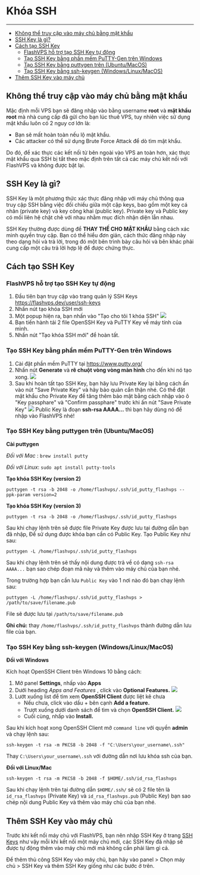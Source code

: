 # Khóa SSH

---

<!-- TOC -->

- [Không thể truy cập vào máy chủ bằng mật khẩu](#không-thể-truy-cập-vào-máy-chủ-bằng-mật-khẩu)
- [SSH Key là gì?](#ssh-key-là-gì)
- [Cách tạo SSH Key](#cách-tạo-ssh-key)
  - [FlashVPS hỗ trợ tạo SSH Key tự động](#flashvps-hỗ-trợ-tạo-ssh-key-tự-động)
  - [Tạo SSH Key bằng phần mềm PuTTY-Gen trên Windows](#tạo-ssh-key-bằng-phần-mềm-putty-gen-trên-windows)
  - [Tạo SSH Key bằng puttygen trên (Ubuntu/MacOS)](#tạo-ssh-key-bằng-puttygen-trên-ubuntumacos)
  - [Tạo SSH Key bằng ssh-keygen (Windows/Linux/MacOS)](#tạo-ssh-key-bằng-ssh-keygen-windowslinuxmacos)
- [Thêm SSH Key vào máy chủ](#thêm-ssh-key-vào-máy-chủ)

<!-- /TOC -->

<a id="markdown-không-thể-truy-cập-vào-máy-chủ-bằng-mật-khẩu" name="không-thể-truy-cập-vào-máy-chủ-bằng-mật-khẩu"></a>

## Không thể truy cập vào máy chủ bằng mật khẩu

Mặc định mỗi VPS bạn sẽ đăng nhập vào bằng username **root** và **mật khẩu root** mà nhà cung cấp đã gửi cho bạn lúc thuê VPS, tuy nhiên việc sử dụng mật khẩu luôn có 2 nguy cơ lớn là:

- Bạn sẽ mất hoàn toàn nếu lộ mật khẩu.
- Các attacker có thể sử dụng Brute Force Attack để dò tìm mật khẩu.

Do đó, để xác thực các kết nối từ bên ngoài vào VPS an toàn hơn, xác thực mật khẩu qua SSH bị tắt theo mặc định trên tất cả các máy chủ kết nối với FlashVPS và không được bật lại.

<a id="markdown-ssh-key-là-gì" name="ssh-key-là-gì"></a>

## SSH Key là gì?

SSH Key là một phương thức xác thực đăng nhập với máy chủ thông qua truy cập SSH bằng việc đối chiếu giữa một cặp keys, bao gồm một key cá nhân (private key) và key công khai (public key). Private key và Public key có mối liên hệ chặt chẽ với nhau nhằm mục đích nhận diện lẫn nhau.

SSH Key thường được dùng để **THAY THẾ CHO MẬT KHẨU** bằng cách xác minh quyền truy cập. Bạn có thể hiểu đơn giản, cách thức đăng nhập này theo dạng hỏi và trả lời, trong đó một bên trình bày câu hỏi và bên khác phải cung cấp một câu trả lời hợp lệ để được chứng thực.

<a id="markdown-cách-tạo-ssh-key" name="cách-tạo-ssh-key"></a>

## Cách tạo SSH Key

<a id="markdown-flashvps-hỗ-trợ-tạo-ssh-key-tự-động" name="flashvps-hỗ-trợ-tạo-ssh-key-tự-động"></a>

### FlashVPS hỗ trợ tạo SSH Key tự động

1. Đầu tiên bạn truy cập vào trang quản lý SSH Keys https://flashvps.dev/user/ssh-keys
2. Nhấn nút tạo khóa SSH mới
3. Một popup hiện ra, bạn nhấn vào "Tạo cho tôi 1 khóa SSH"
   ![](/vendor/docs/images/ssh-key01.png)
4. Bạn tiến hành tải 2 file OpenSSH Key và PuTTY Key về máy tính của mình.
5. Nhấn nút "Tạo khóa SSH mới" để hoàn tất.

<a id="markdown-tạo-ssh-key-bằng-phần-mềm-putty-gen-trên-windows" name="tạo-ssh-key-bằng-phần-mềm-putty-gen-trên-windows"></a>

### Tạo SSH Key bằng phần mềm PuTTY-Gen trên Windows

1. Cài đặt phần mềm PuTTY tại https://www.putty.org/
2. Nhấn nút **Generate** và **rê chuột vòng vòng màn hình** cho đến khi nó tạo xong.
   ![](/vendor/docs/images/puttygen-generate.jpg)
3. Sau khi hoàn tất tạo SSH Key, bạn hãy lưu Private Key lại bằng cách ấn vào nút "Save Private Key" và hãy bảo quản cẩn thận nhé. Có thể đặt mật khẩu cho Private Key để tăng thêm bảo mật bằng cách nhập vào ô "Key passphare" và "Confirm passphare" trước khi ấn nút "Save Private Key"
   ![](/vendor/docs/images/puttygen-aftergenerator.jpg)
   Public Key là đoạn **ssh-rsa AAAA...** thì bạn hãy dùng nó để nhập vào FlashVPS nhé!

<a id="markdown-tạo-ssh-key-bằng-puttygen-trên-ubuntumacos" name="tạo-ssh-key-bằng-puttygen-trên-ubuntumacos"></a>

### Tạo SSH Key bằng puttygen trên (Ubuntu/MacOS)

**Cài puttygen**

_Đối với Mac_ : `brew install putty`

_Đối với Linux_: `sudo apt install putty-tools`

**Tạo khóa SSH Key (version 2)**

```
puttygen -t rsa -b 2048 -o /home/flashvps/.ssh/id_putty_flashvps --ppk-param version=2
```

**Tạo khóa SSH Key (version 3)**

```
puttygen -t rsa -b 2048 -o /home/flashvps/.ssh/id_putty_flashvps
```

Sau khi chạy lệnh trên sẽ được file Private Key được lưu tại đường dẫn bạn đã nhập, Để sử dụng được khóa bạn cần có Public Key. Tạo Public Key như sau:

`puttygen -L /home/flashvps/.ssh/id_putty_flashvps`

Sau khi chạy lệnh trên sẽ thấy nội dung được trả về có dạng `ssh-rsa AAAA...` bạn sao chép đoạn mã này và thêm vào máy chủ của bạn nhé.

Trong trường hợp bạn cần lưu `Public Key` vào 1 nơi nào đó bạn chạy lệnh sau:

`puttygen -L /home/flashvps/.ssh/id_putty_flashvps > /path/to/save/filename.pub`

File sẽ được lưu tại `/path/to/save/filename.pub`

**Ghi chú:** thay `/home/flashvps/.ssh/id_putty_flashvps` thành đường dẫn lưu file của bạn.

<a id="markdown-tạo-ssh-key-bằng-ssh-keygen-windowslinuxmacos" name="tạo-ssh-key-bằng-ssh-keygen-windowslinuxmacos"></a>

### Tạo SSH Key bằng ssh-keygen (Windows/Linux/MacOS)

**Đối với Windows**

Kích hoạt OpenSSH Client trên Windows 10 bằng cách:

1. Mở panel **Settings**, nhấp vào **Apps**
2. Dưới heading _Apps and Features_ , click vào **Optional Features.**
   ![](/vendor/docs/images/kich-hoat-ssh-key-windows.webp)
3. Lướt xuống list để tìm xem **OpenSSH Client** được liệt kê chưa
   - Nếu chưa, click vào dấu + bên cạnh **Add a feature.**
   - Trượt xuống dưới danh sách để tìm và chọn **OpenSSH Client.**
     ![](/vendor/docs/images/windows-optional-features.webp)
   - Cuối cùng, nhấp vào **Install.**

Sau khi kích hoạt xong OpenSSH Client mở `command line` với quyền **admin** và chạy lệnh sau:

`ssh-keygen -t rsa -m PKCS8 -b 2048 -f "C:\Users\your_username\.ssh"`

Thay `C:\Users\your_username\.ssh` với đường dẫn nơi lưu khóa ssh của bạn.

**Đối với Linux/Mac**

`ssh-keygen -t rsa -m PKCS8 -b 2048 -f $HOME/.ssh/id_rsa_flashvps`

Sau khi chạy lệnh trên tại đường dẫn `$HOME/.ssh/` sẽ có 2 file tên là `id_rsa_flashvps` (Private Key) và `id_rsa_flashvps.pub` (Public Key) bạn sao chép nội dung Public Key và thêm vào máy chủ của bạn nhé.

<a id="markdown-thêm-ssh-key-vào-máy-chủ" name="thêm-ssh-key-vào-máy-chủ"></a>

## Thêm SSH Key vào máy chủ

Trước khi kết nối máy chủ với FlashVPS, bạn nên nhập SSH Key ở trang [SSH Keys](https://flashvps.dev/user/ssh-keys) như vậy mỗi khi kết nối một máy chủ mới, các SSH Key đã nhập sẽ được tự động thêm vào máy chủ mới mà không cần phải làm gì cả.

Để thêm thủ công SSH Key vào máy chủ, bạn hãy vào panel > Chọn máy chủ > SSH Key và thêm SSH Key giống như các bước ở trên.
